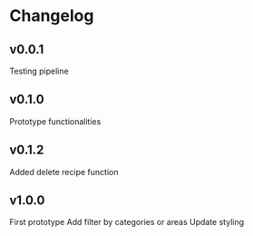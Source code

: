 # Changelog

## v0.0.1

Testing pipeline

## v0.1.0

Prototype functionalities

## v0.1.2

Added delete recipe function

## v1.0.0

First prototype
Add filter by categories or areas
Update styling